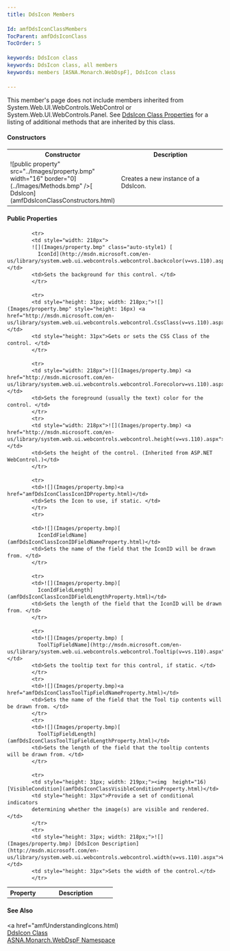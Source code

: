 ```yaml
---
title: DdsIcon Members

Id: amfDdsIconClassMembers
TocParent: amfDdsIconClass
TocOrder: 5

keywords: DdsIcon class
keywords: DdsIcon class, all members
keywords: members [ASNA.Monarch.WebDspF], DdsIcon class

---
```


This member's page does not include members inherited from System.Web.UI.WebControls.WebControl or System.Web.UI.WebControls.Panel. See [DdsIcon Class Properties](amfDdsIconClassPropertiesMain.html) for a listing of additional methods that are inherited by this class.
<!-- start constructor table -->	

#### Constructors
<table class="mytable" cellspacing="0" cellpadding="4" width="90%">
          <colgroup>
            <col width="30%" />
            <col width="70%" />
          </colgroup>
          <tr>
            <th>Constructor</th>
            <th>Description</th>
          </tr>
<!-- end copy BUT put in extra div and end of table -->
          <tr>
            <td>![public property" src="../Images/property.bmp" width="16" border="0](../Images/Methods.bmp" />[
              DdsIcon](amfDdsIconClassConstructors.html)</td>
            <td>Creates a new instance of a
            DdsIcon.</td>
          </tr>
</table>

<!-- start table -->	

#### Public Properties
<table class="mytable" cellspacing="0" cellpadding="4" width="90%">
          <colgroup>
            <col width="30%" />
            <col width="70%" />
          </colgroup>
          <tr>
            <th>Property</th>
            <th>Description</th>
          </tr>
<!-- end copy BUT put in extra div and end of table -->

			<tr>
            <td style="width: 218px">
			![](Images/property.bmp" class="auto-style1) [
              IconId](http://msdn.microsoft.com/en-us/library/system.web.ui.webcontrols.webcontrol.backcolor(v=vs.110).aspx">BackColor</a></td>
            <td>Sets the background for this control. </td>
            </tr>

			<tr>
            <td style="height: 31px; width: 218px;">![](Images/property.bmp" style="height: 16px) <a href="http://msdn.microsoft.com/en-us/library/system.web.ui.webcontrols.webcontrol.CssClass(v=vs.110).aspx">CssClass</a></td>
            <td style="height: 31px">Gets or sets the CSS Class of the control. </td>
            </tr>

			<tr>
            <td style="width: 218px">![](Images/property.bmp) <a href="http://msdn.microsoft.com/en-us/library/system.web.ui.webcontrols.webcontrol.Forecolorv=vs.110).aspx">Forecolor</a></td>
            <td>Sets the foreground (usually the text) color for the control. </td>
            </tr>
			<tr>
            <td style="width: 218px">![](Images/property.bmp) <a href="http://msdn.microsoft.com/en-us/library/system.web.ui.webcontrols.webcontrol.height(v=vs.110).aspx">Height</a></td>
            <td>Sets the height of the control. (Inherited from ASP.NET WebControl.)</td>
            </tr>

			<tr>
            <td>![](Images/property.bmp)<a href="amfDdsIconClassIconIDProperty.html)</td>
            <td>Sets the Icon to use, if static. </td>
            </tr>
			<tr>

            <td>![](Images/property.bmp)[
              IconIdFieldName](amfDdsIconClassIconIDFieldNameProperty.html)</td>
            <td>Sets the name of the field that the IconID will be drawn from. </td>
            </tr>

			<tr>
            <td>![](Images/property.bmp)[
              IconIdFieldLength](amfDdsIconClassIconIDFieldLengthProperty.html)</td>
            <td>Sets the length of the field that the IconID will be drawn from. </td>
            </tr>

			<tr>
            <td>![](Images/property.bmp) [
              ToolTipFieldName](http://msdn.microsoft.com/en-us/library/system.web.ui.webcontrols.webcontrol.Tooltip(v=vs.110).aspx">Tooltip</a></td>
            <td>Sets the tooltip text for this control, if static. </td>
            </tr>
			<tr>
            <td>![](Images/property.bmp)<a href="amfDdsIconClassToolTipFieldNameProperty.html)</td>
            <td>Sets the name of the field that the Tool tip contents will be drawn from. </td>
            </tr>
			<tr>
            <td>![](Images/property.bmp)[
              ToolTipFieldLength](amfDdsIconClassToolTipFieldLengthProperty.html)</td>
            <td>Sets the length of the field that the tooltip contents will be drawn from. </td>
            </tr>

			<tr>
            <td style="height: 31px; width: 219px;"><img  height="16) [VisibleCondition](amfDdsIconClassVisibleConditionProperty.html)</td>
            <td style="height: 31px">Provide a set of conditional indicators 
			determining whether the image(s) are visible and rendered.</td>
            </tr>
			<tr>
            <td style="height: 31px; width: 218px;">![](Images/property.bmp) [DdsIcon Description](http://msdn.microsoft.com/en-us/library/system.web.ui.webcontrols.webcontrol.width(v=vs.110).aspx">Width</a></td>
            <td style="height: 31px">Sets the width of the control.</td>
            </tr>

</table>

<!-- start table -->	

#### See Also
<a href="amfUnderstandingIcons.html) <br /> [DdsIcon Class](amfDdsIconClass.html) <br /> [ ASNA.Monarch.WebDspF Namespace](amfWebDspFNamespace.html) 
